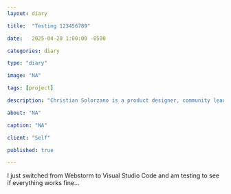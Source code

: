 ```yaml
---
layout: diary

title:  "Testing 123456789"

date:   2025-04-20 1:00:00 -0500

categories: diary

type: "diary"

image: "NA"

tags: [project]

description: "Christian Solorzano is a product designer, community leader, educator, and podcast host."

about: "NA"

caption: "NA"

client: "Self"

published: true

---
```

I just switched from Webstorm to Visual Studio Code and am testing to see if everything works fine...




